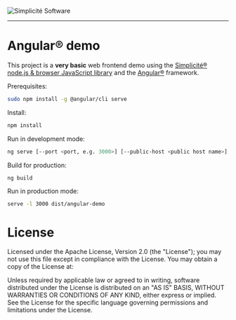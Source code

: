 ![Simplicit&eacute; Software](https://www.simplicite.io/resources/logos/logo250.png)
* * *

Angular&reg; demo
=================

This project is a **very basic** web frontend demo using
the [Simplicit&eacute;&reg; node.js &amp; browser JavaScript library](https://github.com/simplicitesoftware/nodejs-api)
and the [Angular&reg;](https://angular.io) framework.

Prerequisites:

```bash
sudo npm install -g @angular/cli serve
```

Install:

```bash
npm install
```

Run in development mode:

```bash
ng serve [--port <port, e.g. 3000>] [--public-host <public host name>]
```

Build for production:

```bash
ng build
```

Run in production mode:

```bash
serve -l 3000 dist/angular-demo
```

License
=======

Licensed under the Apache License, Version 2.0 (the "License");
you may not use this file except in compliance with the License.
You may obtain a copy of the License at:

[](http://www.apache.org/licenses/LICENSE-2.0)

Unless required by applicable law or agreed to in writing, software
distributed under the License is distributed on an "AS IS" BASIS,
WITHOUT WARRANTIES OR CONDITIONS OF ANY KIND, either express or implied.
See the License for the specific language governing permissions and
limitations under the License.
